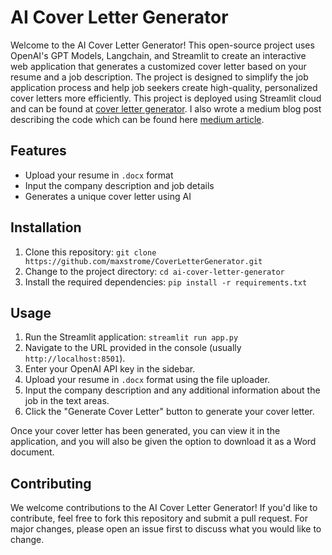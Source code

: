 # AI Cover Letter Generator

Welcome to the AI Cover Letter Generator! This open-source project uses OpenAI's GPT Models, Langchain, and Streamlit to create an interactive web application that generates a customized cover letter based on your resume and a job description. The project is designed to simplify the job application process and help job seekers create high-quality, personalized cover letters more efficiently.  This project is deployed using Streamlit cloud and can be found at [cover letter generator](https://aicoverlettergenerator.streamlit.app/).  I also wrote a medium blog post describing the code which can be found here [medium article](https://medium.com/@mstrome/langchain-streamlit-cover-letter-generator-1cbc00c858c3).

## Features

- Upload your resume in `.docx` format
- Input the company description and job details
- Generates a unique cover letter using AI

## Installation

1. Clone this repository:
`git clone https://github.com/maxstrome/CoverLetterGenerator.git`
2. Change to the project directory:
`cd ai-cover-letter-generator`
3. Install the required dependencies:
`pip install -r requirements.txt`
## Usage

1. Run the Streamlit application:
`streamlit run app.py`
2. Navigate to the URL provided in the console (usually `http://localhost:8501`).
3. Enter your OpenAI API key in the sidebar.
4. Upload your resume in `.docx` format using the file uploader.
5. Input the company description and any additional information about the job in the text areas.
6. Click the "Generate Cover Letter" button to generate your cover letter.

Once your cover letter has been generated, you can view it in the application, and you will also be given the option to download it as a Word document.

## Contributing

We welcome contributions to the AI Cover Letter Generator! If you'd like to contribute, feel free to fork this repository and submit a pull request. For major changes, please open an issue first to discuss what you would like to change.


